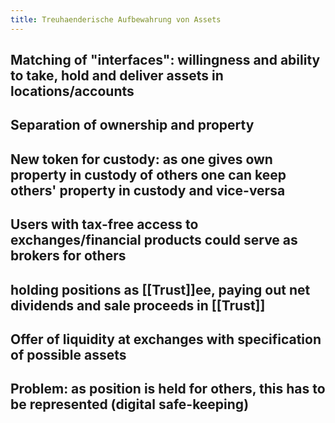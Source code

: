 ```yaml
---
title: Treuhaenderische Aufbewahrung von Assets
---
```


## Matching of "interfaces": willingness and ability to take, hold and deliver assets in locations/accounts

## Separation of ownership and property

## New token for custody: as one gives own property in custody of others one can keep others' property in custody and vice-versa

## Users with tax-free access to exchanges/financial products could serve as brokers for others

## holding positions as [[Trust]]ee, paying out net dividends and sale proceeds in [[Trust]]

## Offer of liquidity at exchanges with specification of possible assets

## Problem: as position is held for others, this has to be represented (digital safe-keeping)
